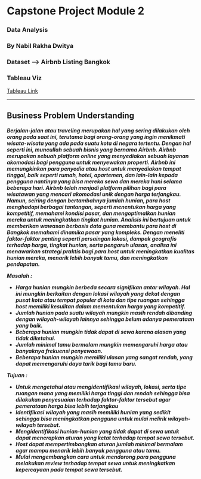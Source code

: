 <h1>Capstone Project Module 2
<h3>Data Analysis
<h3>By Nabil Rakha Dwitya

<h3>Dataset --> Airbnb Listing Bangkok
<h3>Tableau Viz</h3> 

[Tableau Link](#https://public.tableau.com/app/profile/nabil.rakha/viz/Project2_17360103258110/Story1)

------

<h2>Business Problem Understanding

<h5>Berjalan-jalan atau traveling merupakan hal yang sering dilakukan oleh orang pada saat ini, terutama bagi orang-orang yang ingin menikmati wisata-wisata yang ada pada suatu kota di negara tertentu. Dengan hal seperti ini, muncullah sebuah bisnis yang bernama Airbnb. Airbnb merupakan sebuah platform online yang menyediakan sebuah layanan akomodasi bagi pengguna untuk menyewakan properti. Airbnb ini memungkinkan para penyedia atau host untuk menyediakan tempat tinggal, baik seperti rumah, hotel, apartemen, dan lain-lain kepada pengguna nantinya yang bisa mereka sewa dan mereka huni selama beberapa hari. Airbnb telah menjadi platform pilihan bagi para wisatawan yang mencari akomodasi unik dengan harga terjangkau. Namun, seiring dengan bertambahnya jumlah hunian, para host menghadapi berbagai tantangan, seperti menentukan harga yang kompetitif, memahami kondisi pasar, dan mengoptimalkan hunian mereka untuk meningkatkan tingkat hunian. Analisis ini bertujuan untuk memberikan wawasan berbasis data guna membantu para host di Bangkok memahami dinamika pasar yang kompleks. Dengan meneliti faktor-faktor penting seperti persaingan lokasi, dampak geografis terhadap harga, tingkat hunian, serta pengaruh ulasan, analisa ini menawarkan strategi praktis bagi para host untuk meningkatkan kualitas hunian mereka, menarik lebih banyak tamu, dan meningkatkan pendapatan. <br>

Masalah :
- Harga hunian mungkin berbeda secara signifikan antar wilayah. Hal ini mungkin berkaitan dengan lokasi wilayah yang dekat dengan pusat kota atau tempat populer di kota dan tipe ruangan sehingga host memiliki kesulitan dalam mementukan harga yang kompetitif.
- Jumlah hunian pada suatu wilayah mungkin masih rendah dibanding dengan wilayah-wilayah lainnya sehingga belum adanya pemerataan yang baik.
- Beberapa hunian mungkin tidak dapat di sewa karena alasan yang tidak diketahui.  
- Jumlah minimal tamu bermalam mungkin memengaruhi harga atau banyaknya frekuensi penyewaan.
- Beberapa hunian mungkin memiliki ulasan yang sangat rendah, yang dapat memengaruhi daya tarik bagi tamu baru. <br>

Tujuan :
- Untuk mengetahui atau mengidentifikasi wilayah, lokasi, serta tipe ruangan mana yang memiliki harga tinggi dan rendah sehingga bisa dilakukan penyesuaian terhadap faktor-faktor tersebut agar pemerataan harga bisa lebih terjangkau
- Identifikasi wilayah yang masih memiliki hunian yang sedikit sehingga bisa meningkatkan pengguna untuk mulai melirik wilayah-wilayah tersebut.
- Mengidentifikasi hunian-hunian yang tidak dapat di sewa untuk dapat menerapkan aturan yang ketat terhadap tempat sewa tersebut.  
- Host dapat mempertimbangkan aturan jumlah minimal bermalam agar mampu menarik lebih banyak pengguna atau tamu.
- Mulai mengembangkan cara untuk mendorong para pengguna melakukan review terhadap tempat sewa untuk meningkatkan kepercayaan pada tempat sewa tersebut.
